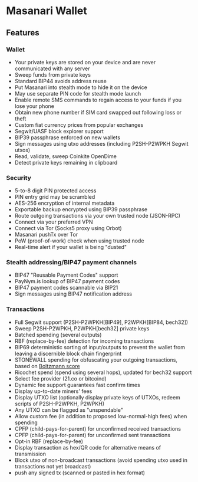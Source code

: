 # Masanari Wallet

## Features

### Wallet
- Your private keys are stored on your device and are never communicated with any server
- Sweep funds from private keys
- Standard BIP44 avoids address reuse 
- Put Masanari into stealth mode to hide it on the device
- May use separate PIN code for stealth mode launch
- Enable remote SMS commands to regain access to your funds if you lose your phone
- Obtain new phone number if SIM card swapped out following loss or theft
- Custom fiat currency prices from popular exchanges
- Segwit/UASF block explorer support
- BIP39 passphrase enforced on new wallets
- Sign messages using utxo addresses (including P2SH-P2WPKH Segwit utxos)
- Read, validate, sweep Coinkite OpenDime
- Detect private keys remaining in clipboard

### Security
- 5-to-8 digit PIN protected access
- PIN entry grid may be scrambled
- AES-256 encryption of internal metadata
- Exportable backup encrypted using BIP39 passphrase
- Route outgoing transactions via your own trusted node (JSON-RPC)
- Connect via your preferred VPN
- Connect via Tor (Socks5 proxy using Orbot)
- Masanari pushTx over Tor
- PoW (proof-of-work) check when using trusted node
- Real-time alert if your wallet is being "dusted"

### Stealth addressing/BIP47 payment channels
- BIP47 "Reusable Payment Codes" support
- PayNym.is lookup of BIP47 payment codes
- BIP47 payment codes scannable via BIP21
- Sign messages using BIP47 notification address

### Transactions
- Full Segwit support (P2SH-P2WPKH[BIP49], P2WPKH[BIP84, bech32])
- Sweep P2SH-P2WPKH, P2WPKH[bech32] private keys
- Batched spending (several outputs)
- RBF (replace-by-fee) detection for incoming transactions
- BIP69 deterministic sorting of input/outputs to prevent the wallet from leaving a discernible block chain fingerprint
- STONEWALL spending for obfuscating your outgoing transactions, based on [Boltzmann score](boltzmann)   
- Ricochet spend (spend using several hops), updated for bech32 support
- Select fee provider (21.co or bitcoind)
- Dynamic fee support guarantees fast confirm times
- Display up-to-date miners' fees
- Display UTXO list (optionally display private keys of UTXOs, redeem scripts of P2SH-P2WPKH, P2WPKH)
- Any UTXO can be flagged as "unspendable"
- Allow custom fee (in addition to proposed low-normal-high fees) when spending
- CPFP (child-pays-for-parent) for unconfirmed received transactions
- CPFP (child-pays-for-parent) for unconfirmed sent transactions
- Opt-in RBF (replace-by-fee)
- Display transaction as hex/QR code for alternative means of transmission
- Block utxo of non-broadcast transactions (avoid spending utxo used in transactions not yet broadcast)
- push any signed tx (scanned or pasted in hex format)